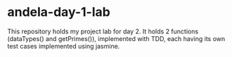 # andela-day-1-lab
This repository holds my project lab for day 2. It holds 2 functions (dataTypes() and getPrimes()), implemented with TDD, each having its own test cases implemented using jasmine.
